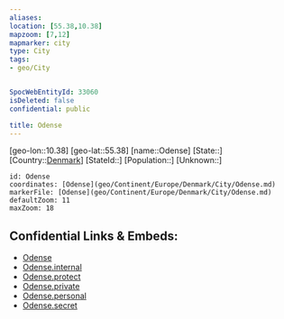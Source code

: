 ```yaml
---
aliases: 
location: [55.38,10.38]
mapzoom: [7,12] 
mapmarker: city 
type: City
tags:
- geo/City


SpocWebEntityId: 33060
isDeleted: false
confidential: public

title: Odense
---
```

[geo-lon::10.38]
[geo-lat::55.38]
[name::Odense]
[State::]
[Country::[Denmark](geo/Continent/Europe/Denmark.md)]
[StateId::]
[Population::]
[Unknown::]


```leaflet
id: Odense
coordinates: [Odense](geo/Continent/Europe/Denmark/City/Odense.md)
markerFile: [Odense](geo/Continent/Europe/Denmark/City/Odense.md)
defaultZoom: 11 
maxZoom: 18
```


## Confidential Links & Embeds: 
- [Odense](../../../../../../_public/geo/Continent/Europe/Denmark/City/Odense.md) 
- [Odense.internal](../../../../../../_internal/geo/Continent/Europe/Denmark/City/Odense.internal.md) 
- [Odense.protect](../../../../../../_protect/geo/Continent/Europe/Denmark/City/Odense.protect.md) 
- [Odense.private](../../../../../../_private/geo/Continent/Europe/Denmark/City/Odense.private.md) 
- [Odense.personal](../../../../../../_personal/geo/Continent/Europe/Denmark/City/Odense.personal.md) 
- [Odense.secret](../../../../../../_secret/geo/Continent/Europe/Denmark/City/Odense.secret.md) 
